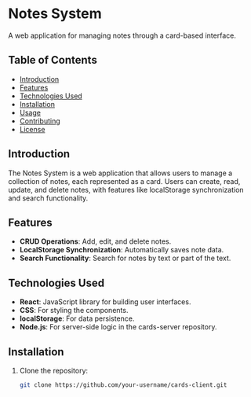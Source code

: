 # Notes System
A web application for managing notes through a card-based interface.

## Table of Contents
- [Introduction](#introduction)
- [Features](#features)
- [Technologies Used](#technologies-used)
- [Installation](#installation)
- [Usage](#usage)
- [Contributing](#contributing)
- [License](#license)

## Introduction
The Notes System is a web application that allows users to manage a collection of notes, each represented as a card. Users can create, read, update, and delete notes, with features like localStorage synchronization and search functionality.

## Features
- **CRUD Operations**: Add, edit, and delete notes.
- **LocalStorage Synchronization**: Automatically saves note data.
- **Search Functionality**: Search for notes by text or part of the text.

## Technologies Used
- **React**: JavaScript library for building user interfaces.
- **CSS**: For styling the components.
- **localStorage**: For data persistence.
- **Node.js**: For server-side logic in the cards-server repository.

## Installation
1. Clone the repository:
   ```bash
   git clone https://github.com/your-username/cards-client.git
